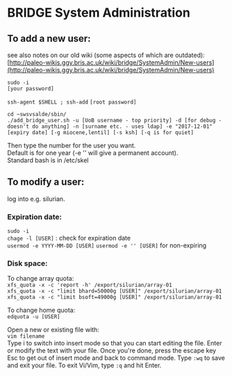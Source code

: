 # BRIDGE System Administration



## To add a new user:

see also notes on our old wiki (some aspects of which are outdated):
[http://paleo-wikis.ggy.bris.ac.uk/wiki/bridge/SystemAdmin/New-users](http://paleo-wikis.ggy.bris.ac.uk/wiki/bridge/SystemAdmin/New-users)

`sudo -i`  
`[your password]`

`ssh-agent $SHELL ; ssh-add`
`[root password]`

`cd ~swsvsalde/sbin/`  
`./add_bridge_user.sh -u [UoB username - top priority] -d [for debug - doesn't do anything] -n [surname etc. - uses ldap] -e "2017-12-01" [expiry date] [-g miocene,lentil] [-s ksh] [-q is for quiet]`

Then type the number for the user you want.  
Default is for one year (-e '' will give a permanent account).  
Standard bash is in /etc/skel

## To modify a user:

log into e.g. silurian.
### Expiration date:
`sudo -i`  
`chage -l [USER]` : check for expiration date  
`usermod -e YYYY-MM-DD [USER]` 
`usermod -e '' [USER]` for non-expiring
### Disk space:
To change array quota:  
`xfs_quota -x -c 'report -h' /export/silurian/array-01`  
`xfs_quota -x -c "limit bhard=50000g [USER]" /export/silurian/array-01`  
`xfs_quota -x -c "limit bsoft=49000g [USER]" /export/silurian/array-01`

To change home quota:  
`edquota -u [USER]`

Open a new or existing file with:  
`vim filename`  
Type i to switch into insert mode so that you can start editing the file.  Enter or modify the text with your file.  Once you're done, press the escape key Esc to get out of insert mode and back to command mode. Type `:wq` to save and exit your file.  To exit Vi/Vim, type `:q` and hit Enter.





